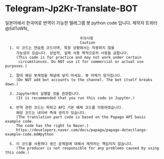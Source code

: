 # Telegram-Jp2Kr-Translate-BOT
일본어에서 한국어로 번역이 가능한 텔레그램 봇 python code 입니다.
제작자 트위터 @SdToWN_

                                      주의사항
                                      Caution
      1. 이 코드는 연습용 코드이며, 특정 상황에서는 작동하지 않을
         가능성이 있습니다. 상업적, 실제 사용 목적으로의 사용을 금합니다.
         (This code is for practice and may not work under certain
          circumstances. Do NOT use it for commercial or actual use purposes.)
    
      2. 절대 해당 봇계정을 채널에 넣지 마세요. 봇 자체가 망가집니다.
         (Do NOT add bot accounts to the channel. The bot itself breaks down.)
         
      3. Jupyter에서 실행할 것을 권장합니다.
         (It is recommended that you run this code in Jupyter.)
         
      4. 번역 관련 코드는 파파고 API 기본 예제 코드를 이용하였습니다.
         해당 코드는 네이버 측에 권리가 있습니다.
         (The translation part code is based on the Papago API basic example code.
         The code has the right to Naver.)
         https://developers.naver.com/docs/papago/papago-detectlangs-example-code.md#python
        
      5. 이 코드를 사용하다 생긴 문제점에 대해서 제작자는 책임지지 않습니다.
         (The producer is not responsible for any problems caused by using this code.)
      
